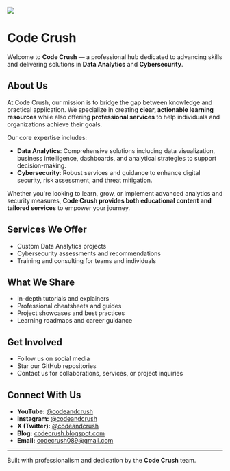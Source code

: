 ![](https://komarev.com/ghpvc/?username=codeandcrush089&label=Profile%20Views&color=0e75b6&style=flat)
# Code Crush

Welcome to **Code Crush** — a professional hub dedicated to advancing skills and delivering solutions in **Data Analytics** and **Cybersecurity**.

## About Us

At Code Crush, our mission is to bridge the gap between knowledge and practical application. We specialize in creating **clear, actionable learning resources** while also offering **professional services** to help individuals and organizations achieve their goals.

Our core expertise includes:

* **Data Analytics**: Comprehensive solutions including data visualization, business intelligence, dashboards, and analytical strategies to support decision-making.
* **Cybersecurity**: Robust services and guidance to enhance digital security, risk assessment, and threat mitigation.

Whether you're looking to learn, grow, or implement advanced analytics and security measures, **Code Crush provides both educational content and tailored services** to empower your journey.

## Services We Offer

* Custom Data Analytics projects
* Cybersecurity assessments and recommendations
* Training and consulting for teams and individuals


## What We Share

* In-depth tutorials and explainers
* Professional cheatsheets and guides
* Project showcases and best practices
* Learning roadmaps and career guidance

## Get Involved

* Follow us on social media
* Star our GitHub repositories
* Contact us for collaborations, services, or project inquiries


## Connect With Us

* **YouTube:** [@codeandcrush](https://www.youtube.com/@codeandcrush)
* **Instagram:** [@codeandcrush](https://www.instagram.com/codeandcrush/)
* **X (Twitter):** [@codeandcrush](https://x.com/codeandcrush)
* **Blog:** [codecrush.blogspot.com](https://codecrush.blogspot.com)
* **Email:** [codecrush089@gmail.com](mailto:hello.codecrush089@gmail.com)
---

Built with professionalism and dedication by the **Code Crush** team.
